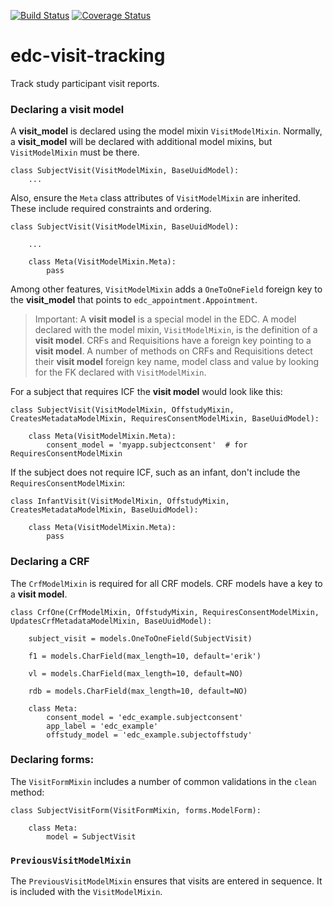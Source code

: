 [![Build Status](https://travis-ci.org/clinicedc/edc-visit-tracking.svg?branch=develop)](https://travis-ci.org/clinicedc/edc-visit-tracking) [![Coverage Status](https://coveralls.io/repos/clinicedc/edc-visit-tracking/badge.svg?branch=develop&service=github)](https://coveralls.io/github/clinicedc/edc-visit-tracking?branch=develop)

# edc-visit-tracking

Track study participant visit reports.


### Declaring a visit model

A __visit_model__ is declared using the model mixin `VisitModelMixin`. Normally, a __visit_model__ will be declared with additional model mixins, but `VisitModelMixin` must be there.

    class SubjectVisit(VisitModelMixin, BaseUuidModel):
        ...

Also, ensure the `Meta` class attributes of `VisitModelMixin` are inherited. These include required constraints and ordering.

    class SubjectVisit(VisitModelMixin, BaseUuidModel):
    
        ...
        
        class Meta(VisitModelMixin.Meta):
            pass
    
Among other features, `VisitModelMixin` adds a `OneToOneField` foreign key to the __visit_model__ that points to `edc_appointment.Appointment`.

> Important: A __visit model__ is a special model in the EDC. A model declared with the model mixin, `VisitModelMixin`, is the definition of a __visit model__. CRFs and Requisitions have a foreign key pointing to a __visit model__. A number of methods on CRFs and Requisitions detect their __visit model__ foreign key name, model class and value by looking for the FK declared with `VisitModelMixin`.


For a subject that requires ICF the __visit model__ would look like this:

    class SubjectVisit(VisitModelMixin, OffstudyMixin, CreatesMetadataModelMixin, RequiresConsentModelMixin, BaseUuidModel):
    
        class Meta(VisitModelMixin.Meta):
            consent_model = 'myapp.subjectconsent'  # for RequiresConsentModelMixin
            

If the subject does not require ICF, such as an infant, don't include the `RequiresConsentModelMixin`:

    class InfantVisit(VisitModelMixin, OffstudyMixin, CreatesMetadataModelMixin, BaseUuidModel):
    
        class Meta(VisitModelMixin.Meta):
            pass

### Declaring a CRF

The `CrfModelMixin` is required for all CRF models. CRF models have a key to a __visit model__.

    class CrfOne(CrfModelMixin, OffstudyMixin, RequiresConsentModelMixin, UpdatesCrfMetadataModelMixin, BaseUuidModel):
    
        subject_visit = models.OneToOneField(SubjectVisit)
    
        f1 = models.CharField(max_length=10, default='erik')
    
        vl = models.CharField(max_length=10, default=NO)
    
        rdb = models.CharField(max_length=10, default=NO)
    
        class Meta:
            consent_model = 'edc_example.subjectconsent'
            app_label = 'edc_example'
            offstudy_model = 'edc_example.subjectoffstudy'

### Declaring forms:

The `VisitFormMixin` includes a number of common validations in the `clean` method:

    class SubjectVisitForm(VisitFormMixin, forms.ModelForm):
    
        class Meta:
            model = SubjectVisit

### `PreviousVisitModelMixin`

The `PreviousVisitModelMixin` ensures that visits are entered in sequence. It is included with the `VisitModelMixin`.
